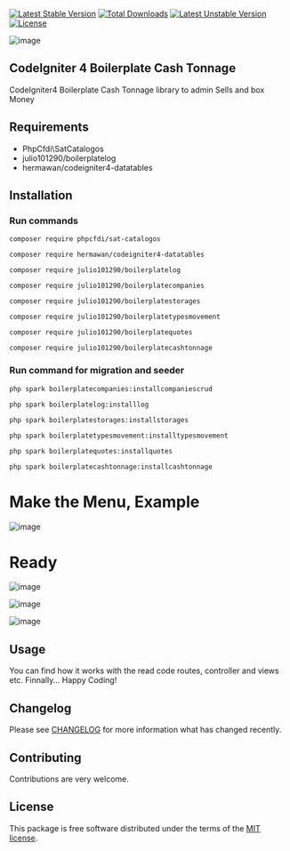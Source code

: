 [![Latest Stable Version](https://poser.okvpn.org/julio101290/boilerplatecashtonnage/v/stable)](https://packagist.org/packages/julio101290/boilerplatecashtonnage) [![Total Downloads](https://poser.okvpn.org/julio101290/boilerplatecashtonnage/downloads)](https://packagist.org/packages/julio101290/boilerplatecashtonnage) [![Latest Unstable Version](https://poser.okvpn.org/julio101290/boilerplatecashtonnage/v/unstable)](https://packagist.org/packages/julio101290/boilerplatecashtonnage) [![License](https://poser.okvpn.org/julio101290/boilerplatecashtonnage/license)](https://packagist.org/packages/julio101290/boilerplatecashtonnage)

![image](https://github.com/user-attachments/assets/df48e589-9ba7-4da7-8768-96cbed1261e4)


## CodeIgniter 4 Boilerplate Cash Tonnage
CodeIgniter4 Boilerplate Cash Tonnage library to admin Sells and box Money


## Requirements
* PhpCfdi\SatCatalogos
* julio101290/boilerplatelog
* hermawan/codeigniter4-datatables

## Installation

### Run commands
	
 	composer require phpcfdi/sat-catalogos

   	composer require hermawan/codeigniter4-datatables

    composer require julio101290/boilerplatelog

	composer require julio101290/boilerplatecompanies

  	composer require julio101290/boilerplatestorages

	composer require julio101290/boilerplatetypesmovement

	composer require julio101290/boilerplatequotes

 	composer require julio101290/boilerplatecashtonnage
	

### Run command for migration and seeder

	php spark boilerplatecompanies:installcompaniescrud

 	php spark boilerplatelog:installlog

  	php spark boilerplatestorages:installstorages

	php spark boilerplatetypesmovement:installtypesmovement

	php spark boilerplatequotes:installquotes

 	php spark boilerplatecashtonnage:installcashtonnage  
	

# Make the Menu, Example

![image](https://github.com/user-attachments/assets/360b9413-841e-48d6-aa6a-83c8ee6a234f)




# Ready

![image](https://github.com/user-attachments/assets/992e23f4-ccbf-4d18-943a-07d38d0e1fc0)

![image](https://github.com/user-attachments/assets/f009f8d3-a1d6-46ef-9a9a-d087209f8a02)

![image](https://github.com/user-attachments/assets/3b78cb7a-061e-4127-b493-067d3f5fdc36)






Usage
-----
You can find how it works with the read code routes, controller and views etc. Finnally... Happy Coding!

Changelog
--------
Please see [CHANGELOG](CHANGELOG.md) for more information what has changed recently.

Contributing
------------
Contributions are very welcome.

License
-------

This package is free software distributed under the terms of the [MIT license](LICENSE.md).

